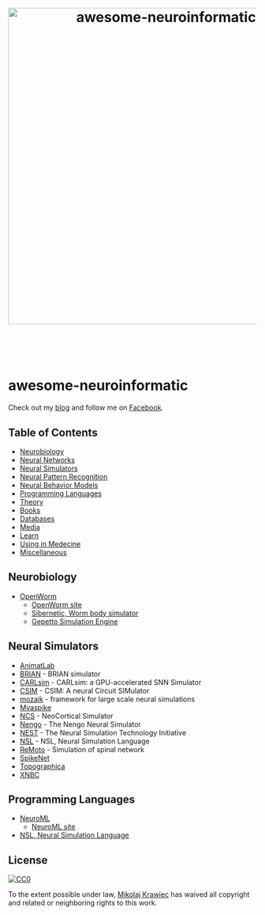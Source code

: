 <h1 align="center">
	<br>
	<img width="640" src="https://cdn.rawgit.com/mikowiec/awesome-neuroinformatics/master/media/logo.svg" alt="awesome-neuroinformatics">
	<br>
	<br>
	<br>
</h1>




# awesome-neuroinformatic  


Check out my [blog](https://facebook.com/mikowiec) and follow me on [Facebook](https://facebook.com/mikowiec).  


## Table of Contents

- [Neurobiology](#neurobiology)
- [Neural Networks](#neural-networks)
- [Neural Simulators](#neural-simulators)
- [Neural Pattern Recognition](#neural-pattern-recognition)
- [Neural Behavior Models](#behavior-models)
- [Programming Languages](#programming-languages)
- [Theory](#theory)
- [Books](#books)
- [Databases](#databases)
- [Media](#media)
- [Learn](#learn)
- [Using in Medecine](#using-in-medecine)
- [Miscellaneous](#miscellaneous)



## Neurobiology

- [OpenWorm](https://github.com/openworm/OpenWorm)
  - [OpenWorm site](http://openworm.org)
  - [Sibernetic, Worm body simulator](https://github.com/openworm/sibernetic)
  - [Gepetto Simulation Engine](https://github.com/openworm/org.gepetto)



## Neural Simulators

- [AnimatLab](http://www.animatlab.com/GettingStarted/tabid/55/Default.aspx)
- [BRIAN](http://briansimulator.org/) - BRIAN simulator
- [CARLsim](http://www.socsci.uci.edu/%7Ejkrichma/CARLsim/) - CARLsim: a GPU-accelerated SNN Simulator
- [CSIM](http://www.lsm.tugraz.at/csim/) - CSIM: A neural Circuit SIMulator
- [mozaik](http://neuralensemble.org/mozaik/) - framework for large scale neural simulations
- [Mvaspike](http://mvaspike.gforge.inria.fr)
- [NCS](http://www.cse.unr.edu/brain/ncs) - NeoCortical Simulator
- [Nengo](http://www.nengo.ca) - The Nengo Neural Simulator
- [NEST](http://www.nest-initiative.org) - The Neural Simulation Technology Initiative
- [NSL](http://www.neuralsimulationlanguage.org/) - NSL, Neural Simulation Language
- [ReMoto](http://remoto.leb.usp.br/remoto/index.html) - Simulation of spinal network
- [SpikeNet](http://sccn.ucsd.edu/%7Earno/spikenet/)
- [Topographica](http://ioam.github.io/topographica/)
- [XNBC](https://sourceforge.net/projects/xnbc/) 





## Programming Languages

- [NeuroML](https://github.com/NeuroML)
  - [NeuroML site](https://www.neuroml.org)
- [NSL, Neural Simulation Language](http://www.neuralsimulationlanguage.org)



## License

[![CC0](http://mirrors.creativecommons.org/presskit/buttons/88x31/svg/cc-zero.svg)](https://creativecommons.org/publicdomain/zero/1.0/)

To the extent possible under law, [Mikolaj Krawiec](http://facebook.com/mikowiec) has waived all copyright and related or neighboring rights to this work.

